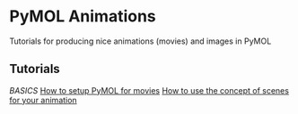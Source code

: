 PyMOL Animations
================

Tutorials for producing nice animations (movies) and images in PyMOL

Tutorials
---------
*BASICS*
[How to setup PyMOL for movies](tutorials/basic/01-moviesetup.py)
[How to use the concept of scenes for your animation](tutorials/basic/02-scenes.py)